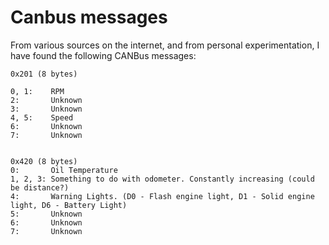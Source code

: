 # Canbus messages

From various sources on the internet, and from personal experimentation,
I have found the following CANBus messages:

```
0x201 (8 bytes)

0, 1:    RPM
2:       Unknown
3:       Unknown
4, 5:    Speed
6:       Unknown
7:       Unknown


0x420 (8 bytes)
0:       Oil Temperature
1, 2, 3: Something to do with odometer. Constantly increasing (could be distance?)
4:       Warning Lights. (D0 - Flash engine light, D1 - Solid engine light, D6 - Battery Light)
5:       Unknown
6:       Unknown
7:       Unknown
```